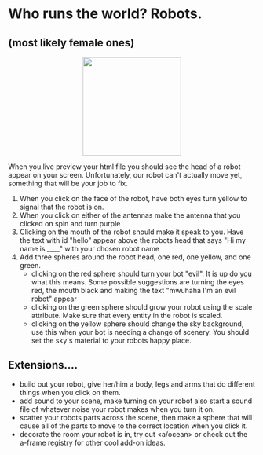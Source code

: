 
# Who runs the world? Robots.
## (most likely female ones)

<center>
<img src="https://cdn.pixabay.com/photo/2014/04/03/11/55/robot-312566_960_720.png" width="200" height="auto">
</center>

When you live preview your html file you should see the head of a robot appear on your screen. Unfortunately, our robot can't actually move yet, something that will be your job to fix.

1. When you click on the face of the robot, have both eyes turn yellow to signal that the robot is on.
2. When you click on either of the antennas make the antenna that you clicked on spin and turn purple
3. Clicking on the mouth of the robot should make it speak to you. Have the text with id "hello" appear above the robots head that says "Hi my name is ____" with your chosen robot name
4. Add three spheres around the robot head, one red, one yellow, and one green. 
    * clicking on the red sphere should turn your bot "evil". It is up do you what this means. Some possible suggestions are turning the eyes red, the mouth black and making the text "mwuhaha I'm an evil robot" appear
    * clicking on the green sphere should grow your robot using the scale attribute. Make sure that every entity in the robot is scaled.
    * clicking on the yellow sphere should change the sky background, use this when your bot is needing a change of scenery. You should set the sky's material to your robots happy place.
## Extensions....
* build out your robot, give her/him a body, legs and arms that do different things when you click on them.
* add sound to your scene, make turning on your robot also start a sound file of whatever noise your robot makes when you turn it on. 
* scatter your robots parts across the scene, then make a sphere that will cause all of the parts to move to the correct location when you click it. 
* decorate the room your robot is in, try out <a-ocean><a/ocean> or check out the a-frame registry for other cool add-on ideas. 
    


